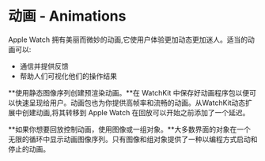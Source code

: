 # 动画 - Animations 

Apple Watch 拥有美丽而微妙的动画,它使用户体验更加动态更加迷人。适当的动画可以:
* 通信并提供反馈
* 帮助人们可视化他们的操作结果

**使用静态图像序列创建预渲染动画。**在 WatchKit 中保存好动画程序包以便可以快速呈现给用户。动画包也为你提供高帧率和流畅的动画。从WatchKit动态扩展中创建动画,将其转移到 Apple Watch 在回放可以开始之前添加了一个延迟。

**如果你想要回放控制动画，使用图像或一组对象。**大多数界面的对象在一个无限的循环中显示动画图像序列。只有图像和组对象提供了一种以编程方式启动和停止的动画。
